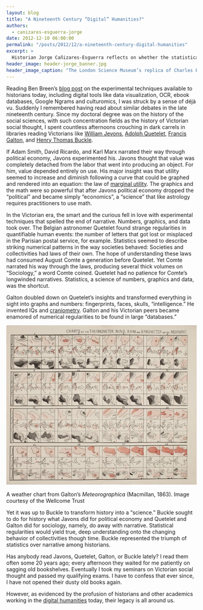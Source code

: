```yaml
---
layout: blog
title: "A Nineteenth Century “Digital” Humanities?"
authors:
  - canizares-esguerra-jorge
date: 2012-12-10 06:00:00
permalink: "/posts/2012/12/a-nineteenth-century-digital-humanities"
excerpt: >
  Historian Jorge Cañizares-Esguerra reflects on whether the statistical methods of nineteenth-century political economists can be regarded as digital humanities <em>avant la lettre</em>.
header_image: header-jorge_banner.jpg
header_image_caption: "The London Science Museum’s replica of Charles Babbage’s “Difference Engine #2,” (1847-9), one of the earliest mechanical computers."
---
```

Reading Ben Breen’s [blog post](https://theappendix.net/blog/2012/11/tempora-mutantur:-between-experimental-and-narrative-history) on the experimental techniques available to historians today, including  digital tools like data visualization, OCR, ebook databases, Google Ngrams and culturomics, I was struck by a sense of déjà vu. Suddenly I remembered having read about similar debates in the late nineteenth century. Since my doctoral degree was on the history of the social sciences, with such concentration fields as the history of Victorian social thought,  I spent countless afternoons crouching in dark carrels in libraries reading Victorians like [William Jevons](http://en.wikipedia.org/wiki/Jevons_paradox), [Adolph Quetelet](http://en.wikipedia.org/wiki/Adolphe_Quetelet), [Francis Galton](http://en.wikipedia.org/wiki/Francis_Galton), and [Henry Thomas Buckle](http://web.inter.nl.net/hcc/rekius/buckle.htm).
 
If Adam Smith, David Ricardo, and Karl Marx narrated their way through political economy, Javons experimented his. Javons thought that value was completely detached from the labor that went into producing an object. For him, value depended entirely on use. His major insight was that utility seemed to increase and diminish following a curve that could be graphed and rendered into an equation: the law of [marginal utility](http://en.wikipedia.org/wiki/Marginal_utility).  The graphics and the math were so powerful that after Javons political economy dropped the “political” and became simply “economics”, a “science” that like astrology requires practitioners to use math.
 
In the Victorian era, the smart and the curious fell in love with experimental techniques that spelled the end of narrative. Numbers, graphics, and data took over. The Belgian astronomer Quetelet found strange regularities in quantifiable human events: the number of letters that got lost or misplaced in the Parisian postal service, for example. Statistics seemed to describe striking numerical patterns in the way societies behaved: Societies and collectivities  had laws of their own. The hope of understanding these laws had consumed August Comte a generation before Quetelet.  Yet Comte narrated his way through the laws, producing several thick volumes on “Sociology,” a word Comte coined. Quetelet had no patience for Comte’s longwinded narratives. Statistics, a science of numbers, graphics and data, was the shortcut.
 
Galton doubled down on Quetelet’s  insights and transformed everything in sight into graphs and numbers: fingerprints, faces, skulls, “intelligence.” He invented IQs and [craniometry](http://en.wikipedia.org/wiki/Anthropometry#Craniometry_and_paleoanthropology). Galton and his Victorian peers became enamored of numerical regularities to be found in large “databases.”

<div class="inline-image">
  <a rel="lightbox" href="/images/blog/2012/12/galton-weather-large.jpg">
    <img src="/images/blog/2012/12/galton-weather-medium.jpg" width="640" alt="FBI memo" />
  </a>
  <p class="caption">
    A weather chart from Galton’s <em>Meteorographica</em> (Macmillan, 1863).
    <span class="credit">
      Image courtesy of the Wellcome Trust
    </span>
  </p>
</div>
 
Yet it was up to Buckle to transform history into a “science.” Buckle sought to do for history what Javons did for political economy and Quetelet and Galton did for sociology, namely,  do away with narrative. Statistical regularities would yield true, deep understanding onto the changing behavior of collectivities though time. Buckle represented the triumph of statistics over narrative among historians.
 
Has anybody read Javons, Quetelet, Galton, or Buckle lately?  I read them often some 20 years ago; every afternoon they waited for me patiently on sagging old bookshelves. Eventually I took my seminars on Victorian social thought and passed my qualifying exams. I have to confess that ever since,  I have not opened their dusty old books again.

However, as evidenced by the profusion of historians and other academics working in the [digital humanities](http://digitalhumanitiesnow.org/) today, their legacy is all around us.
